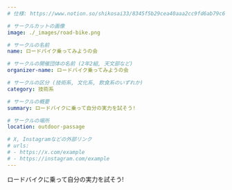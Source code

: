 ```yaml
---
# 仕様: https://www.notion.so/shikosai33/8345f5b29cea40aaa2cc9fd6ab79c6a6?pvs=4#5438a1577b604f39a67658a72f2283b8

# サークルカットの画像
image: ./_images/road-bike.png

# サークルの名前
name: ロードバイク乗ってみようの会

# サークルの開催団体の名前 (2年2組, 天文部など)
organizer-name: ロードバイク乗ってみようの会

# サークルの区分 (技術系, 文化系, 飲食系のいずれか)
category: 技術系

# サークルの概要
summary: ロードバイクに乗って自分の実力を試そう!

# サークルの場所
location: outdoor-passage

# X, Instagramなどの外部リンク
# urls:
# - https://x.com/example
# - https://instagram.com/example
---
```

ロードバイクに乗って自分の実力を試そう!
